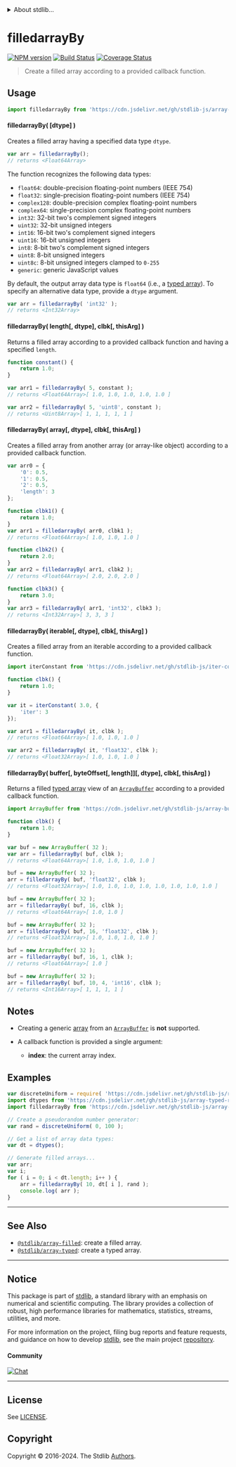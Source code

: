 <!--

@license Apache-2.0

Copyright (c) 2021 The Stdlib Authors.

Licensed under the Apache License, Version 2.0 (the "License");
you may not use this file except in compliance with the License.
You may obtain a copy of the License at

   http://www.apache.org/licenses/LICENSE-2.0

Unless required by applicable law or agreed to in writing, software
distributed under the License is distributed on an "AS IS" BASIS,
WITHOUT WARRANTIES OR CONDITIONS OF ANY KIND, either express or implied.
See the License for the specific language governing permissions and
limitations under the License.

-->


<details>
  <summary>
    About stdlib...
  </summary>
  <p>We believe in a future in which the web is a preferred environment for numerical computation. To help realize this future, we've built stdlib. stdlib is a standard library, with an emphasis on numerical and scientific computation, written in JavaScript (and C) for execution in browsers and in Node.js.</p>
  <p>The library is fully decomposable, being architected in such a way that you can swap out and mix and match APIs and functionality to cater to your exact preferences and use cases.</p>
  <p>When you use stdlib, you can be absolutely certain that you are using the most thorough, rigorous, well-written, studied, documented, tested, measured, and high-quality code out there.</p>
  <p>To join us in bringing numerical computing to the web, get started by checking us out on <a href="https://github.com/stdlib-js/stdlib">GitHub</a>, and please consider <a href="https://opencollective.com/stdlib">financially supporting stdlib</a>. We greatly appreciate your continued support!</p>
</details>

# filledarrayBy

[![NPM version][npm-image]][npm-url] [![Build Status][test-image]][test-url] [![Coverage Status][coverage-image]][coverage-url] <!-- [![dependencies][dependencies-image]][dependencies-url] -->

> Create a filled array according to a provided callback function.

<!-- Section to include introductory text. Make sure to keep an empty line after the intro `section` element and another before the `/section` close. -->

<section class="intro">

</section>

<!-- /.intro -->

<!-- Package usage documentation. -->



<section class="usage">

## Usage

```javascript
import filledarrayBy from 'https://cdn.jsdelivr.net/gh/stdlib-js/array-filled-by@v0.2.0-deno/mod.js';
```

#### filledarrayBy( \[dtype] )

Creates a filled array having a specified data type `dtype`.

```javascript
var arr = filledarrayBy();
// returns <Float64Array>
```

The function recognizes the following data types:

-   `float64`: double-precision floating-point numbers (IEEE 754)
-   `float32`: single-precision floating-point numbers (IEEE 754)
-   `complex128`: double-precision complex floating-point numbers
-   `complex64`: single-precision complex floating-point numbers
-   `int32`: 32-bit two's complement signed integers
-   `uint32`: 32-bit unsigned integers
-   `int16`: 16-bit two's complement signed integers
-   `uint16`: 16-bit unsigned integers
-   `int8`: 8-bit two's complement signed integers
-   `uint8`: 8-bit unsigned integers
-   `uint8c`: 8-bit unsigned integers clamped to `0-255`
-   `generic`: generic JavaScript values

By default, the output array data type is `float64` (i.e., a [typed array][mdn-typed-array]). To specify an alternative data type, provide a `dtype` argument.

```javascript
var arr = filledarrayBy( 'int32' );
// returns <Int32Array>
```

#### filledarrayBy( length\[, dtype], clbk\[, thisArg] )

Returns a filled array according to a provided callback function and having a specified `length`.

```javascript
function constant() {
    return 1.0;
}

var arr1 = filledarrayBy( 5, constant );
// returns <Float64Array>[ 1.0, 1.0, 1.0, 1.0, 1.0 ]

var arr2 = filledarrayBy( 5, 'uint8', constant );
// returns <Uint8Array>[ 1, 1, 1, 1, 1 ]
```

#### filledarrayBy( array\[, dtype], clbk\[, thisArg] )

Creates a filled array from another array (or array-like object) according to a provided callback function.

```javascript
var arr0 = {
    '0': 0.5,
    '1': 0.5,
    '2': 0.5,
    'length': 3
};

function clbk1() {
    return 1.0;
}
var arr1 = filledarrayBy( arr0, clbk1 );
// returns <Float64Array>[ 1.0, 1.0, 1.0 ]

function clbk2() {
    return 2.0;
}
var arr2 = filledarrayBy( arr1, clbk2 );
// returns <Float64Array>[ 2.0, 2.0, 2.0 ]

function clbk3() {
    return 3.0;
}
var arr3 = filledarrayBy( arr1, 'int32', clbk3 );
// returns <Int32Array>[ 3, 3, 3 ]
```

#### filledarrayBy( iterable\[, dtype], clbk\[, thisArg] )

Creates a filled array from an iterable according to a provided callback function.

```javascript
import iterConstant from 'https://cdn.jsdelivr.net/gh/stdlib-js/iter-constant@deno/mod.js';

function clbk() {
    return 1.0;
}

var it = iterConstant( 3.0, {
    'iter': 3
});

var arr1 = filledarrayBy( it, clbk );
// returns <Float64Array>[ 1.0, 1.0, 1.0 ]

var arr2 = filledarrayBy( it, 'float32', clbk );
// returns <Float32Array>[ 1.0, 1.0, 1.0 ]
```

#### filledarrayBy( buffer\[, byteOffset\[, length]]\[, dtype], clbk\[, thisArg] )

Returns a filled [typed array][mdn-typed-array] view of an [`ArrayBuffer`][mdn-arraybuffer] according to a provided callback function.

```javascript
import ArrayBuffer from 'https://cdn.jsdelivr.net/gh/stdlib-js/array-buffer@deno/mod.js';

function clbk() {
    return 1.0;
}

var buf = new ArrayBuffer( 32 );
var arr = filledarrayBy( buf, clbk );
// returns <Float64Array>[ 1.0, 1.0, 1.0, 1.0 ]

buf = new ArrayBuffer( 32 );
arr = filledarrayBy( buf, 'float32', clbk );
// returns <Float32Array>[ 1.0, 1.0, 1.0, 1.0, 1.0, 1.0, 1.0, 1.0 ]

buf = new ArrayBuffer( 32 );
arr = filledarrayBy( buf, 16, clbk );
// returns <Float64Array>[ 1.0, 1.0 ]

buf = new ArrayBuffer( 32 );
arr = filledarrayBy( buf, 16, 'float32', clbk );
// returns <Float32Array>[ 1.0, 1.0, 1.0, 1.0 ]

buf = new ArrayBuffer( 32 );
arr = filledarrayBy( buf, 16, 1, clbk );
// returns <Float64Array>[ 1.0 ]

buf = new ArrayBuffer( 32 );
arr = filledarrayBy( buf, 10, 4, 'int16', clbk );
// returns <Int16Array>[ 1, 1, 1, 1 ]
```

</section>

<!-- /.usage -->

<!-- Package usage notes. Make sure to keep an empty line after the `section` element and another before the `/section` close. -->

<section class="notes">

## Notes

-   Creating a generic [array][mdn-array] from an [`ArrayBuffer`][mdn-arraybuffer] is **not** supported.

-   A callback function is provided a single argument:

    -   **index**: the current array index.

</section>

<!-- /.notes -->

<!-- Package usage examples. -->

<section class="examples">

## Examples

<!-- eslint no-undef: "error" -->

```javascript
var discreteUniform = require( 'https://cdn.jsdelivr.net/gh/stdlib-js/random-base-discrete-uniform' ).factory;
import dtypes from 'https://cdn.jsdelivr.net/gh/stdlib-js/array-typed-real-dtypes@deno/mod.js';
import filledarrayBy from 'https://cdn.jsdelivr.net/gh/stdlib-js/array-filled-by@v0.2.0-deno/mod.js';

// Create a pseudorandom number generator:
var rand = discreteUniform( 0, 100 );

// Get a list of array data types:
var dt = dtypes();

// Generate filled arrays...
var arr;
var i;
for ( i = 0; i < dt.length; i++ ) {
    arr = filledarrayBy( 10, dt[ i ], rand );
    console.log( arr );
}
```

</section>

<!-- /.examples -->

<!-- Section to include cited references. If references are included, add a horizontal rule *before* the section. Make sure to keep an empty line after the `section` element and another before the `/section` close. -->

<section class="references">

</section>

<!-- /.references -->

<!-- Section for related `stdlib` packages. Do not manually edit this section, as it is automatically populated. -->

<section class="related">

* * *

## See Also

-   <span class="package-name">[`@stdlib/array-filled`][@stdlib/array/filled]</span><span class="delimiter">: </span><span class="description">create a filled array.</span>
-   <span class="package-name">[`@stdlib/array-typed`][@stdlib/array/typed]</span><span class="delimiter">: </span><span class="description">create a typed array.</span>

</section>

<!-- /.related -->

<!-- Section for all links. Make sure to keep an empty line after the `section` element and another before the `/section` close. -->


<section class="main-repo" >

* * *

## Notice

This package is part of [stdlib][stdlib], a standard library with an emphasis on numerical and scientific computing. The library provides a collection of robust, high performance libraries for mathematics, statistics, streams, utilities, and more.

For more information on the project, filing bug reports and feature requests, and guidance on how to develop [stdlib][stdlib], see the main project [repository][stdlib].

#### Community

[![Chat][chat-image]][chat-url]

---

## License

See [LICENSE][stdlib-license].


## Copyright

Copyright &copy; 2016-2024. The Stdlib [Authors][stdlib-authors].

</section>

<!-- /.stdlib -->

<!-- Section for all links. Make sure to keep an empty line after the `section` element and another before the `/section` close. -->

<section class="links">

[npm-image]: http://img.shields.io/npm/v/@stdlib/array-filled-by.svg
[npm-url]: https://npmjs.org/package/@stdlib/array-filled-by

[test-image]: https://github.com/stdlib-js/array-filled-by/actions/workflows/test.yml/badge.svg?branch=v0.2.0
[test-url]: https://github.com/stdlib-js/array-filled-by/actions/workflows/test.yml?query=branch:v0.2.0

[coverage-image]: https://img.shields.io/codecov/c/github/stdlib-js/array-filled-by/main.svg
[coverage-url]: https://codecov.io/github/stdlib-js/array-filled-by?branch=main

<!--

[dependencies-image]: https://img.shields.io/david/stdlib-js/array-filled-by.svg
[dependencies-url]: https://david-dm.org/stdlib-js/array-filled-by/main

-->

[chat-image]: https://img.shields.io/gitter/room/stdlib-js/stdlib.svg
[chat-url]: https://app.gitter.im/#/room/#stdlib-js_stdlib:gitter.im

[stdlib]: https://github.com/stdlib-js/stdlib

[stdlib-authors]: https://github.com/stdlib-js/stdlib/graphs/contributors

[umd]: https://github.com/umdjs/umd
[es-module]: https://developer.mozilla.org/en-US/docs/Web/JavaScript/Guide/Modules

[deno-url]: https://github.com/stdlib-js/array-filled-by/tree/deno
[deno-readme]: https://github.com/stdlib-js/array-filled-by/blob/deno/README.md
[umd-url]: https://github.com/stdlib-js/array-filled-by/tree/umd
[umd-readme]: https://github.com/stdlib-js/array-filled-by/blob/umd/README.md
[esm-url]: https://github.com/stdlib-js/array-filled-by/tree/esm
[esm-readme]: https://github.com/stdlib-js/array-filled-by/blob/esm/README.md
[branches-url]: https://github.com/stdlib-js/array-filled-by/blob/main/branches.md

[stdlib-license]: https://raw.githubusercontent.com/stdlib-js/array-filled-by/main/LICENSE

[mdn-array]: https://developer.mozilla.org/en-US/docs/Web/JavaScript/Reference/Global_Objects/Array

[mdn-typed-array]: https://developer.mozilla.org/en-US/docs/Web/JavaScript/Reference/Global_Objects/TypedArray

[mdn-arraybuffer]: https://developer.mozilla.org/en-US/docs/Web/JavaScript/Reference/Global_Objects/ArrayBuffer

<!-- <related-links> -->

[@stdlib/array/filled]: https://github.com/stdlib-js/array-filled/tree/deno

[@stdlib/array/typed]: https://github.com/stdlib-js/array-typed/tree/deno

<!-- </related-links> -->

</section>

<!-- /.links -->
